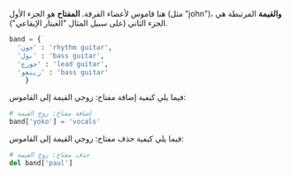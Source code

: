 هنا قاموس لأعضاء الفرقة. **المفتاح** هو الجزء الأول (مثل "john")، **والقيمة** المرتبطة هي الجزء الثاني (على سبيل المثال "الغيتار الإيقاعي").

```python
band = {
  'جون' : 'rhythm guitar',
  'بول' : 'bass guitar',
  'جورج' : 'lead guitar',
  'رينغو' : 'bass guitar'
    }
```

فيما يلي كيفية إضافة مفتاح: زوجي القيمة إلى القاموس:

```python
# إضافة مفتاح: زوج القيمة
band['yoko'] = 'vocals'
```

فيما يلي كيفية حذف مفتاح: زوجي القيمة إلى القاموس:

```python
# حذف مفتاح: زوج القيمة
del band['paul']
```